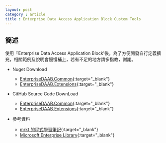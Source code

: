 ```yaml
---
layout: post
category : article
title : Enterprise Data Access Application Block Custom Tools
---
```


## 簡述

使用『Enterprise Data Access Application Block'後，為了方便開發自行定義擴充，相關範例及說明會慢慢補上，若有不足的地方請多指教，謝謝。

- Nuget Download

    - [EnterpriseDAAB.Common](https://www.nuget.org/packages/EnterpriseDAAB.Common/){:target="_blank"}
    - [EnterpriseDAAB.Extensions](https://www.nuget.org/packages/EnterpriseDAAB.Extensions/){:target="_blank"}

- GitHub Source Code DownLoad

    - [EnterpriseDAAB.Common](https://github.com/leejulee/EnterpriseDAAB.Common){:target="_blank"}
    - [EnterpriseDAAB.Extensions](https://github.com/leejulee/EnterpriseDAAB.Extensions){:target="_blank"}

- 參考資料

    - [mrkt 的程式學習筆記](http://kevintsengtw.blogspot.tw/search/label/Enterprise%20Library){:target="_blank"}
    - [Microsoft Enterprise Library](https://msdn.microsoft.com/library/cc467894.aspx){:target="_blank"}